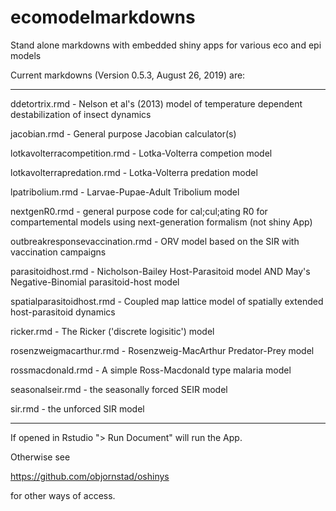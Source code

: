 # ecomodelmarkdowns

Stand alone markdowns with embedded shiny apps for various eco and epi models

Current markdowns (Version 0.5.3, August 26, 2019) are: 
_____

ddetortrix.rmd - Nelson et al's (2013) model of temperature dependent destabilization of insect dynamics

jacobian.rmd - General purpose Jacobian calculator(s)

lotkavolterracompetition.rmd - Lotka-Volterra competion model

lotkavolterrapredation.rmd - Lotka-Volterra predation model

lpatribolium.rmd - Larvae-Pupae-Adult Tribolium model

nextgenR0.rmd - general purpose code for cal;cul;ating R0 for compartemental models using next-generation formalism (not shiny App)

outbreakresponsevaccination.rmd -  ORV model based on the SIR with vaccination campaigns 

parasitoidhost.rmd - Nicholson-Bailey Host-Parasitoid model AND May's Negative-Binomial parasitoid-host model

spatialparasitoidhost.rmd - Coupled map lattice model of spatially extended host-parasitoid dynamics

ricker.rmd - The Ricker ('discrete logisitic') model

rosenzweigmacarthur.rmd - Rosenzweig-MacArthur Predator-Prey model

rossmacdonald.rmd - A simple Ross-Macdonald type malaria model

seasonalseir.rmd - the seasonally forced SEIR model

sir.rmd - the unforced SIR model

____

If opened in Rstudio "> Run Document" will run the App.

Otherwise see 

https://github.com/objornstad/oshinys

for other ways of access.

